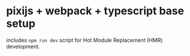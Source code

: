 # pixijs + webpack + typescript base setup

includes `npm run dev` script for Hot Module Replacement (HMR) development.
